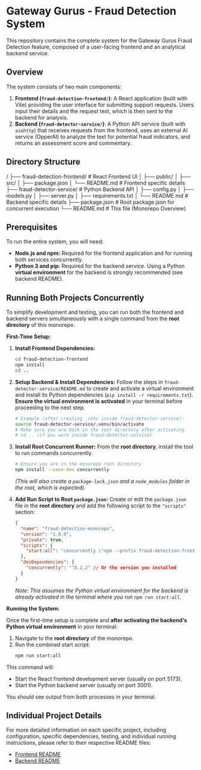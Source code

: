 # Gateway Gurus - Fraud Detection System

This repository contains the complete system for the Gateway Gurus Fraud Detection feature, composed of a user-facing frontend and an analytical backend service.

## Overview

The system consists of two main components:

1.  **Frontend (`fraud-detection-frontend/`)**: A React application (built with Vite) providing the user interface for submitting support requests. Users input their details and the request text, which is then sent to the backend for analysis.
2.  **Backend (`fraud-detector-service/`)**: A Python API service (built with `aiohttp`) that receives requests from the frontend, uses an external AI service (OpperAI) to analyze the text for potential fraud indicators, and returns an assessment score and commentary.

## Directory Structure

/
├── fraud-detection-frontend/  # React Frontend UI
│   ├── public/
│   ├── src/
│   ├── package.json
│   └── README.md              # Frontend specific details
├── fraud-detector-service/    # Python Backend API
│   ├── config.py
│   ├── models.py
│   ├── server.py
│   ├── requirements.txt
│   └── README.md              # Backend specific details
├── package.json               # Root package.json for concurrent execution
└── README.md                  # This file (Monorepo Overview)

## Prerequisites

To run the entire system, you will need:

*   **Node.js and npm:** Required for the frontend application and for running both services concurrently.
*   **Python 3 and pip:** Required for the backend service. Using a Python **virtual environment** for the backend is strongly recommended (see backend README).

## Running Both Projects Concurrently

To simplify development and testing, you can run both the frontend and backend servers simultaneously with a single command from the **root directory** of this monorepo.

**First-Time Setup:**

1.  **Install Frontend Dependencies:**
    ```bash
    cd fraud-detection-frontend
    npm install
    cd ..
    ```
2.  **Setup Backend & Install Dependencies:**
    Follow the steps in `fraud-detector-service/README.md` to create and activate a virtual environment and install its Python dependencies (`pip install -r requirements.txt`). **Ensure the virtual environment is activated** in your terminal before proceeding to the next step.
    ```bash
    # Example (after creating .venv inside fraud-detector-service):
    source fraud-detector-service/.venv/bin/activate
    # Make sure you are back in the root directory after activating
    # cd .. (if you were inside fraud-detector-service)
    ```
3.  **Install Root Concurrent Runner:**
    From the **root directory**, install the tool to run commands concurrently.
    ```bash
    # Ensure you are in the monorepo root directory
    npm install --save-dev concurrently
    ```
    *(This will also create a `package-lock.json` and a `node_modules` folder in the root, which is expected).*

4.  **Add Run Script to Root `package.json`:**
    Create or edit the `package.json` file in the **root directory** and add the following script to the `"scripts"` section:
    ```json
    {
      "name": "fraud-detection-monorepo",
      "version": "1.0.0",
      "private": true,
      "scripts": {
        "start:all": "concurrently \"npm --prefix fraud-detection-frontend run dev\" \"python fraud-detector-service/server.py\""
      },
      "devDependencies": {
        "concurrently": "^8.2.2" // Or the version you installed
      }
    }
    ```
    *Note: This assumes the Python virtual environment for the backend is already activated in the terminal where you run `npm run start:all`.*

**Running the System:**

Once the first-time setup is complete and **after activating the backend's Python virtual environment** in your terminal:

1.  Navigate to the **root directory** of the monorepo.
2.  Run the combined start script:
    ```bash
    npm run start:all
    ```

This command will:
*   Start the React frontend development server (usually on port 5173).
*   Start the Python backend server (usually on port 3001).

You should see output from both processes in your terminal.

## Individual Project Details

For more detailed information on each specific project, including configuration, specific dependencies, testing, and individual running instructions, please refer to their respective README files:

*   [Frontend README](./fraud-detection-frontend/README.md)
*   [Backend README](./fraud-detector-service/README.md)
